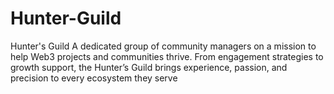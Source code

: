 # Hunter-Guild
Hunter's Guild A dedicated group of community managers on a mission to help Web3 projects and communities thrive. From engagement strategies to growth support, the Hunter’s Guild brings experience, passion, and precision to every ecosystem they serve
